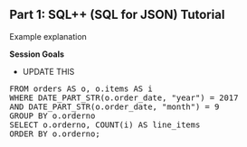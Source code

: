 ## <b>Part 1: SQL++ (SQL for JSON) Tutorial </b>

Example explanation

<b>Session Goals</b>

* UPDATE THIS

<pre id="example">
FROM orders AS o, o.items AS i
WHERE DATE_PART_STR(o.order_date, "year") = 2017
AND DATE_PART_STR(o.order_date, "month") = 9
GROUP BY o.orderno
SELECT o.orderno, COUNT(i) AS line_items
ORDER BY o.orderno;
</pre>
